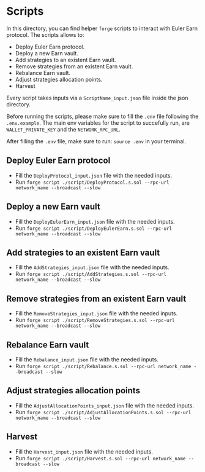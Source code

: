 # Scripts

In this directory, you can find helper `forge` scripts to interact with Euler Earn protocol.
The scripts allows to:
- Deploy Euler Earn protocol.
- Deploy a new Earn vault.
- Add strategies to an existent Earn vault.
- Remove strategies from an existent Earn vault.
- Rebalance Earn vault.
- Adjust strategies allocation points.
- Harvest

Every script takes inputs via a `ScriptName_input.json` file inside the json directory.

Before running the scripts, please make sure to fill the `.env` file following the `.env.example`. The main env variables for the script to succefully run, are `WALLET_PRIVATE_KEY` and the `NETWORK_RPC_URL`.

After filling the `.env` file, make sure to run: `source .env` in your terminal.

## Deploy Euler Earn protocol

- Fill the `DeployProtocol_input.json` file with the needed inputs.
- Run `forge script ./script/DeployProtocol.s.sol --rpc-url network_name --broadcast --slow`

## Deploy a new Earn vault

- Fill the `DeployEulerEarn_input.json` file with the needed inputs.
- Run `forge script ./script/DeployEulerEarn.s.sol --rpc-url network_name --broadcast --slow`

## Add strategies to an existent Earn vault

- Fill the `AddStrategies_input.json` file with the needed inputs.
- Run `forge script ./script/AddStrategies.s.sol --rpc-url network_name --broadcast --slow`

## Remove strategies from an existent Earn vault

- Fill the `RemoveStrategies_input.json` file with the needed inputs.
- Run `forge script ./script/RemoveStrategies.s.sol --rpc-url network_name --broadcast --slow`

## Rebalance Earn vault

- Fill the `Rebalance_input.json` file with the needed inputs.
- Run `forge script ./script/Rebalance.s.sol --rpc-url network_name --broadcast --slow`

## Adjust strategies allocation points

- Fill the `AdjustAllocationPoints_input.json` file with the needed inputs.
- Run `forge script ./script/AdjustAllocationPoints.s.sol --rpc-url network_name --broadcast --slow`

## Harvest

- Fill the `Harvest_input.json` file with the needed inputs.
- Run `forge script ./script/Harvest.s.sol --rpc-url network_name --broadcast --slow`